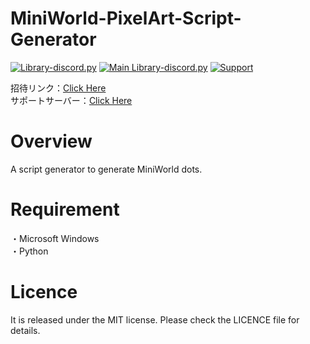 # MiniWorld-PixelArt-Script-Generator
[![Library-discord.py](https://img.shields.io/badge/Python-3.9.2-3778ae?logo=Python&logoColor=ffffff)](https://python.org) [![Main Library-discord.py](https://img.shields.io/badge/Main%20Library-discord.py-fecc34?logo=pypi&logoColor=ffffff)](https://github.com/Rapptz/discord.py) [![Support](https://img.shields.io/discord/715540925081714788?color=5865f2&label=Discord&logo=Discord&logoColor=ffffff)](https://discord.gg/RFPQmRnv2j)  
  
招待リンク：[Click Here](https://discord.com/api/oauth2/authorize?client_id=826228756657078272&permissions=8&scope=bot)    
サポートサーバー：[Click Here](https://discord.gg/RFPQmRnv2j)  

# Overview
A script generator to generate MiniWorld dots.  

# Requirement
・Microsoft Windows  
・Python  

# Licence
It is released under the MIT license. Please check the LICENCE file for details.
